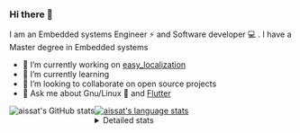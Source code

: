 ### Hi there 👋

I am an Embedded systems Engineer ⚡️ and Software developer 💻 . I have a Master degree in Embedded systems
- 🔭 I’m currently working on [easy_localization](https://pub.dev/packages/easy_localization)
- 🌱 I’m currently learning 
- 👯 I’m looking to collaborate on open source projects
- 💬 Ask me about  Gnu/Linux 🐧 and [Flutter](https://flutter.dev) 

<a href="https://profile-summary-for-github.com/user/aissat">
  <img align="left" height="170px" src="https://github-readme-stats.vercel.app/api?username=aissat&show_icons=true&line_height=27&count_private=true&include_all_commits=true" alt="aissat's GitHub stats"/>
  <img src="https://github-readme-stats.vercel.app/api/top-langs/?username=aissat&hide_langs_below=5&layout=compact" alt="aissat's language stats"/>
</a>

<details>
<summary>Detailed stats</summary>
 

### 🧐 Waka Stats

<!--START_SECTION:waka-->
![Code Time](http://img.shields.io/badge/Code%20Time-0%20secs-blue)

![Profile Views](http://img.shields.io/badge/Profile%20Views-1-blue)

![Lines of code](https://img.shields.io/badge/From%20Hello%20World%20I%27ve%20Written--3%20Million%20lines%20of%20code-blue)

**🐱 My GitHub Data** 

> 🏆 109 Contributions in the Year 2022
 > 
> 📦 45.9 kB Used in GitHub's Storage 
 > 
> 💼 Opted to Hire
 > 
> 📜 161 Public Repositories 
 > 
> 🔑 22 Private Repositories  
 > 
**I Mostly Code in Dart** 

```text
Dart                     24 repos            ████████░░░░░░░░░░░░░░░░░   32.43% 
TypeScript               7 repos             ██░░░░░░░░░░░░░░░░░░░░░░░   9.46% 
Shell                    6 repos             ██░░░░░░░░░░░░░░░░░░░░░░░   8.11% 
C++                      6 repos             ██░░░░░░░░░░░░░░░░░░░░░░░   8.11% 
PHP                      5 repos             █░░░░░░░░░░░░░░░░░░░░░░░░   6.76%

```


**Timeline**

![Chart not found](https://raw.githubusercontent.com/aissat/aissat/master/charts/bar_graph.png) 


 Last Updated on 05/09/2022 00:54:29 UTC
<!--END_SECTION:waka-->

</details>
